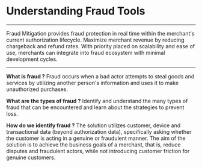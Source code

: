 # Understanding Fraud Tools

---

Fraud Mitigation provides fraud protection in real time within the merchant's current authorization lifecycle. Maximize merchant revenue by reducing chargeback and refund rates. With priority placed on scalability and ease of use, merchants can integrate into fraud ecosystem with minimal development cycles.

---

**What is fraud ?**
Fraud occurs when a bad actor attempts to steal goods and services by utilizing another person's information and uses it to make unauthorized purchases. 

**What are the types of fraud ?**
Identify and understand the many types of fraud that can be encountered and learn about the strategies to prevent loss.

**How do we identify fraud ?**
The solution utilizes customer, device and transactional data (beyond authorization data), specifically asking whether the customer is acting in a genuine or fraudulent manner. The aim of the solution is to achieve the business goals of a merchant, that is, reduce disputes and fraudulent actors, while not introducing customer friction for genuine customers. 
